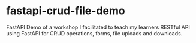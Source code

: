 # fastapi-crud-file-demo
FastAPI Demo of a workshop I facilitated to teach my learners RESTful API using FastAPI for CRUD operations, forms, file uploads and downloads. 
